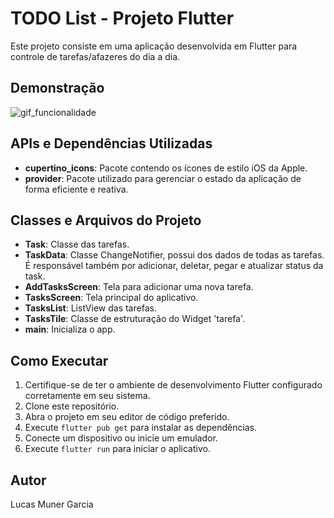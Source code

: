 # TODO List - Projeto Flutter

Este projeto consiste em uma aplicação desenvolvida em Flutter para controle de tarefas/afazeres do dia a dia. 

## Demonstração
![gif_funcionalidade](assets/todo_list_gif.gif)

## APIs e Dependências Utilizadas
- **cupertino_icons**: Pacote contendo os ícones de estilo iOS da Apple.
- **provider**:  Pacote utilizado para gerenciar o estado da aplicação de forma eficiente e reativa.

## Classes e Arquivos do Projeto
- **Task**: Classe das tarefas.
- **TaskData**: Classe ChangeNotifier, possui dos dados de todas as tarefas. É responsável também por adicionar, deletar, pegar e atualizar status da task.
- **AddTasksScreen**: Tela para adicionar uma nova tarefa.
- **TasksScreen**: Tela principal do aplicativo.
- **TasksList**: ListView das tarefas.
- **TasksTile**: Classe de estruturação do Widget 'tarefa'.
- **main**: Inicializa o app.

## Como Executar
1. Certifique-se de ter o ambiente de desenvolvimento Flutter configurado corretamente em seu sistema.
2. Clone este repositório.
3. Abra o projeto em seu editor de código preferido.
4. Execute `flutter pub get` para instalar as dependências.
5. Conecte um dispositivo ou inicie um emulador.
6. Execute `flutter run` para iniciar o aplicativo.

## Autor
Lucas Muner Garcia
